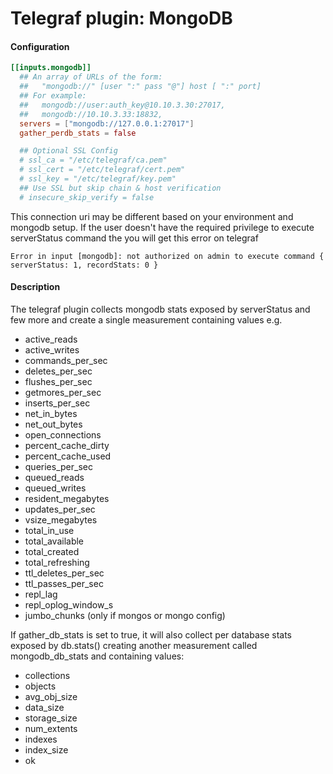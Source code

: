 # Telegraf plugin: MongoDB

#### Configuration

```toml
[[inputs.mongodb]]
  ## An array of URLs of the form:
  ##   "mongodb://" [user ":" pass "@"] host [ ":" port]
  ## For example:
  ##   mongodb://user:auth_key@10.10.3.30:27017,
  ##   mongodb://10.10.3.33:18832,
  servers = ["mongodb://127.0.0.1:27017"]
  gather_perdb_stats = false

  ## Optional SSL Config
  # ssl_ca = "/etc/telegraf/ca.pem"
  # ssl_cert = "/etc/telegraf/cert.pem"
  # ssl_key = "/etc/telegraf/key.pem"
  ## Use SSL but skip chain & host verification
  # insecure_skip_verify = false
```
This connection uri may be different based on your environment and mongodb
setup. If the user doesn't have the required privilege to execute serverStatus
command the you will get this error on telegraf

```
Error in input [mongodb]: not authorized on admin to execute command { serverStatus: 1, recordStats: 0 }
```

#### Description

The telegraf plugin collects mongodb stats exposed by serverStatus and few more
and create a single measurement containing values e.g.
 * active_reads
 * active_writes
 * commands_per_sec
 * deletes_per_sec
 * flushes_per_sec
 * getmores_per_sec
 * inserts_per_sec
 * net_in_bytes
 * net_out_bytes
 * open_connections
 * percent_cache_dirty
 * percent_cache_used
 * queries_per_sec
 * queued_reads
 * queued_writes
 * resident_megabytes
 * updates_per_sec
 * vsize_megabytes
 * total_in_use
 * total_available
 * total_created
 * total_refreshing
 * ttl_deletes_per_sec
 * ttl_passes_per_sec
 * repl_lag
 * repl_oplog_window_s
 * jumbo_chunks (only if mongos or mongo config)

If gather_db_stats is set to true, it will also collect per database stats exposed by db.stats()
creating another measurement called mongodb_db_stats and containing values:
 * collections
 * objects
 * avg_obj_size
 * data_size
 * storage_size
 * num_extents
 * indexes
 * index_size
 * ok

